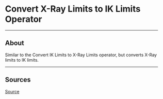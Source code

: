 # Convert X-Ray Limits to IK Limits Operator

___

## About

Similar to the Convert IK Limits to X-Ray Limits operator, but converts X-Ray limits to IK limits.

___

## Sources

[Source](https://github.com/PavelBlend/blender-xray/wiki/Operator-IK-Limits#%D0%9E%D0%BF%D0%B5%D1%80%D0%B0%D1%82%D0%BE%D1%80-Clear-IK-Limits)
